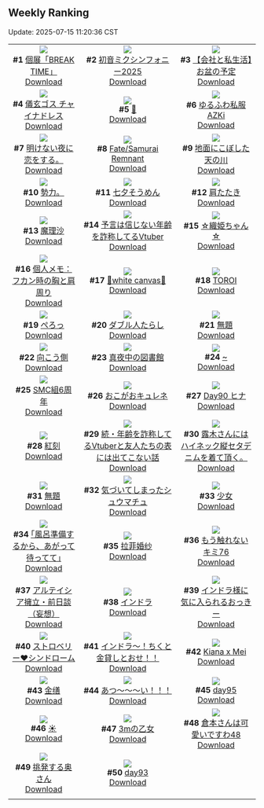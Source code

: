 ## Weekly Ranking
Update: 2025-07-15 11:20:36 CST

|      |      |      |
| :----: | :----: | :----: |
| ![](https://i.pixiv.re/c/240x480/img-master/img/2025/07/08/00/00/06/132437464_p0_master1200.jpg)<br>**#1** [個展「BREAK TIME」](https://www.pixiv.net/artworks/132437464)<br>[Download](https://i.pixiv.re/img-original/img/2025/07/08/00/00/06/132437464_p0.png) | ![](https://i.pixiv.re/c/240x480/img-master/img/2025/07/09/01/00/16/132477259_p0_master1200.jpg)<br>**#2** [初音ミクシンフォニー2025](https://www.pixiv.net/artworks/132477259)<br>[Download](https://i.pixiv.re/img-original/img/2025/07/09/01/00/16/132477259_p0.png) | ![](https://i.pixiv.re/c/240x480/img-master/img/2025/07/08/12/00/14/132451803_p0_master1200.jpg)<br>**#3** [【会社と私生活】お盆の予定](https://www.pixiv.net/artworks/132451803)<br>[Download](https://i.pixiv.re/img-original/img/2025/07/08/12/00/14/132451803_p0.jpg) |
| ![](https://i.pixiv.re/c/240x480/img-master/img/2025/07/08/00/00/07/132437481_p0_master1200.jpg)<br>**#4** [儀玄ゴス チャイナドレス](https://www.pixiv.net/artworks/132437481)<br>[Download](https://i.pixiv.re/img-original/img/2025/07/08/00/00/07/132437481_p0.png) | ![](https://i.pixiv.re/c/240x480/img-master/img/2025/07/08/00/00/11/132437512_p0_master1200.jpg)<br>**#5** [🎋](https://www.pixiv.net/artworks/132437512)<br>[Download](https://i.pixiv.re/img-original/img/2025/07/08/00/00/11/132437512_p0.jpg) | ![](https://i.pixiv.re/c/240x480/img-master/img/2025/07/07/00/00/27/132397538_p0_master1200.jpg)<br>**#6** [ゆるふわ私服AZKi](https://www.pixiv.net/artworks/132397538)<br>[Download](https://i.pixiv.re/img-original/img/2025/07/07/00/00/27/132397538_p0.jpg) |
| ![](https://i.pixiv.re/c/240x480/img-master/img/2025/07/08/18/53/59/132461421_p0_master1200.jpg)<br>**#7** [明けない夜に恋をする。](https://www.pixiv.net/artworks/132461421)<br>[Download](https://i.pixiv.re/img-original/img/2025/07/08/18/53/59/132461421_p0.jpg) | ![](https://i.pixiv.re/c/240x480/img-master/img/2025/07/08/00/00/10/132437501_p0_master1200.jpg)<br>**#8** [Fate/Samurai Remnant](https://www.pixiv.net/artworks/132437501)<br>[Download](https://i.pixiv.re/img-original/img/2025/07/08/00/00/10/132437501_p0.jpg) | ![](https://i.pixiv.re/c/240x480/img-master/img/2025/07/07/11/38/22/132397946_p0_master1200.jpg)<br>**#9** [地面にこぼした天の川](https://www.pixiv.net/artworks/132397946)<br>[Download](https://i.pixiv.re/img-original/img/2025/07/07/11/38/22/132397946_p0.png) |
| ![](https://i.pixiv.re/c/240x480/img-master/img/2025/07/08/19/06/32/132461842_p0_master1200.jpg)<br>**#10** [勢力。](https://www.pixiv.net/artworks/132461842)<br>[Download](https://i.pixiv.re/img-original/img/2025/07/08/19/06/32/132461842_p0.jpg) | ![](https://i.pixiv.re/c/240x480/img-master/img/2025/07/07/20/30/04/132426933_p0_master1200.jpg)<br>**#11** [七夕そうめん](https://www.pixiv.net/artworks/132426933)<br>[Download](https://i.pixiv.re/img-original/img/2025/07/07/20/30/04/132426933_p0.png) | ![](https://i.pixiv.re/c/240x480/img-master/img/2025/07/08/20/06/44/132464275_p0_master1200.jpg)<br>**#12** [肩たたき](https://www.pixiv.net/artworks/132464275)<br>[Download](https://i.pixiv.re/img-original/img/2025/07/08/20/06/44/132464275_p0.jpg) |
| ![](https://i.pixiv.re/c/240x480/img-master/img/2025/07/07/02/21/59/132403274_p0_master1200.jpg)<br>**#13** [魔理沙](https://www.pixiv.net/artworks/132403274)<br>[Download](https://i.pixiv.re/img-original/img/2025/07/07/02/21/59/132403274_p0.jpg) | ![](https://i.pixiv.re/c/240x480/img-master/img/2025/07/08/21/10/10/132466893_p0_master1200.jpg)<br>**#14** [予言は信じない年齢を詐称してるVtuber](https://www.pixiv.net/artworks/132466893)<br>[Download](https://i.pixiv.re/img-original/img/2025/07/08/21/10/10/132466893_p0.png) | ![](https://i.pixiv.re/c/240x480/img-master/img/2025/07/07/17/57/33/132420919_p0_master1200.jpg)<br>**#15** [☆織姫ちゃん☆](https://www.pixiv.net/artworks/132420919)<br>[Download](https://i.pixiv.re/img-original/img/2025/07/07/17/57/33/132420919_p0.jpg) |
| ![](https://i.pixiv.re/c/240x480/img-master/img/2025/07/08/06/00/07/132445758_p0_master1200.jpg)<br>**#16** [個人メモ：フカン時の胸と肩周り](https://www.pixiv.net/artworks/132445758)<br>[Download](https://i.pixiv.re/img-original/img/2025/07/08/06/00/07/132445758_p0.jpg) | ![](https://i.pixiv.re/c/240x480/img-master/img/2025/07/08/12/41/01/132452718_p0_master1200.jpg)<br>**#17** [🤍white canvas🤍](https://www.pixiv.net/artworks/132452718)<br>[Download](https://i.pixiv.re/img-original/img/2025/07/08/12/41/01/132452718_p0.jpg) | ![](https://i.pixiv.re/c/240x480/img-master/img/2025/07/08/12/22/53/132452367_p0_master1200.jpg)<br>**#18** [TOROI](https://www.pixiv.net/artworks/132452367)<br>[Download](https://i.pixiv.re/img-original/img/2025/07/08/12/22/53/132452367_p0.png) |
| ![](https://i.pixiv.re/c/240x480/img-master/img/2025/07/08/07/10/38/132446951_p0_master1200.jpg)<br>**#19** [ぺろっ](https://www.pixiv.net/artworks/132446951)<br>[Download](https://i.pixiv.re/img-original/img/2025/07/08/07/10/38/132446951_p0.jpg) | ![](https://i.pixiv.re/c/240x480/img-master/img/2025/07/07/16/00/02/132418034_p0_master1200.jpg)<br>**#20** [ダブル人たらし](https://www.pixiv.net/artworks/132418034)<br>[Download](https://i.pixiv.re/img-original/img/2025/07/07/16/00/02/132418034_p0.png) | ![](https://i.pixiv.re/c/240x480/img-master/img/2025/07/08/09/57/25/132449599_p0_master1200.jpg)<br>**#21** [無題](https://www.pixiv.net/artworks/132449599)<br>[Download](https://i.pixiv.re/img-original/img/2025/07/08/09/57/25/132449599_p0.png) |
| ![](https://i.pixiv.re/c/240x480/img-master/img/2025/07/08/21/42/13/132468220_p0_master1200.jpg)<br>**#22** [向こう側](https://www.pixiv.net/artworks/132468220)<br>[Download](https://i.pixiv.re/img-original/img/2025/07/08/21/42/13/132468220_p0.png) | ![](https://i.pixiv.re/c/240x480/img-master/img/2025/07/08/00/02/33/132437960_p0_master1200.jpg)<br>**#23** [真夜中の図書館](https://www.pixiv.net/artworks/132437960)<br>[Download](https://i.pixiv.re/img-original/img/2025/07/08/00/02/33/132437960_p0.png) | ![](https://i.pixiv.re/c/240x480/img-master/img/2025/07/08/00/37/49/132439582_p0_master1200.jpg)<br>**#24** [~](https://www.pixiv.net/artworks/132439582)<br>[Download](https://i.pixiv.re/img-original/img/2025/07/08/00/37/49/132439582_p0.jpg) |
| ![](https://i.pixiv.re/c/240x480/img-master/img/2025/07/08/21/46/21/132468374_p0_master1200.jpg)<br>**#25** [SMC組6周年](https://www.pixiv.net/artworks/132468374)<br>[Download](https://i.pixiv.re/img-original/img/2025/07/08/21/46/21/132468374_p0.jpg) | ![](https://i.pixiv.re/c/240x480/img-master/img/2025/07/08/00/02/00/132437902_p0_master1200.jpg)<br>**#26** [おこがおキュレネ](https://www.pixiv.net/artworks/132437902)<br>[Download](https://i.pixiv.re/img-original/img/2025/07/08/00/02/00/132437902_p0.png) | ![](https://i.pixiv.re/c/240x480/img-master/img/2025/07/08/00/00/07/132437473_p0_master1200.jpg)<br>**#27** [Day90 ヒナ](https://www.pixiv.net/artworks/132437473)<br>[Download](https://i.pixiv.re/img-original/img/2025/07/08/00/00/07/132437473_p0.jpg) |
| ![](https://i.pixiv.re/c/240x480/img-master/img/2025/07/07/00/00/16/132397449_p0_master1200.jpg)<br>**#28** [紅刻](https://www.pixiv.net/artworks/132397449)<br>[Download](https://i.pixiv.re/img-original/img/2025/07/07/00/00/16/132397449_p0.png) | ![](https://i.pixiv.re/c/240x480/img-master/img/2025/07/07/21/20/05/132429341_p0_master1200.jpg)<br>**#29** [続・年齢を詐称してるVtuberと友人たちの表には出てこない話](https://www.pixiv.net/artworks/132429341)<br>[Download](https://i.pixiv.re/img-original/img/2025/07/07/21/20/05/132429341_p0.png) | ![](https://i.pixiv.re/c/240x480/img-master/img/2025/07/08/02/11/08/132442331_p0_master1200.jpg)<br>**#30** [露木さんにはハイネック縦セタデニムを着て頂く。](https://www.pixiv.net/artworks/132442331)<br>[Download](https://i.pixiv.re/img-original/img/2025/07/08/02/11/08/132442331_p0.png) |
| ![](https://i.pixiv.re/c/240x480/img-master/img/2025/07/08/22/26/11/132470230_p0_master1200.jpg)<br>**#31** [無題](https://www.pixiv.net/artworks/132470230)<br>[Download](https://i.pixiv.re/img-original/img/2025/07/08/22/26/11/132470230_p0.jpg) | ![](https://i.pixiv.re/c/240x480/img-master/img/2025/07/08/23/17/50/132472660_p0_master1200.jpg)<br>**#32** [気づいてしまったシュウマチュ](https://www.pixiv.net/artworks/132472660)<br>[Download](https://i.pixiv.re/img-original/img/2025/07/08/23/17/50/132472660_p0.jpg) | ![](https://i.pixiv.re/c/240x480/img-master/img/2025/07/07/17/57/32/132420917_p0_master1200.jpg)<br>**#33** [少女](https://www.pixiv.net/artworks/132420917)<br>[Download](https://i.pixiv.re/img-original/img/2025/07/07/17/57/32/132420917_p0.png) |
| ![](https://i.pixiv.re/c/240x480/img-master/img/2025/07/07/17/14/52/132419805_p0_master1200.jpg)<br>**#34** [｢風呂準備するから、あがって待ってて｣](https://www.pixiv.net/artworks/132419805)<br>[Download](https://i.pixiv.re/img-original/img/2025/07/07/17/14/52/132419805_p0.jpg) | ![](https://i.pixiv.re/c/240x480/img-master/img/2025/07/08/00/03/20/132438036_p0_master1200.jpg)<br>**#35** [拉菲婚纱](https://www.pixiv.net/artworks/132438036)<br>[Download](https://i.pixiv.re/img-original/img/2025/07/08/00/03/20/132438036_p0.png) | ![](https://i.pixiv.re/c/240x480/img-master/img/2025/07/08/18/09/06/132460131_p0_master1200.jpg)<br>**#36** [もう触れないキミ76](https://www.pixiv.net/artworks/132460131)<br>[Download](https://i.pixiv.re/img-original/img/2025/07/08/18/09/06/132460131_p0.jpg) |
| ![](https://i.pixiv.re/c/240x480/img-master/img/2025/07/08/18/36/54/132460982_p0_master1200.jpg)<br>**#37** [アルテイシア擁立・前日談（妄想）](https://www.pixiv.net/artworks/132460982)<br>[Download](https://i.pixiv.re/img-original/img/2025/07/08/18/36/54/132460982_p0.png) | ![](https://i.pixiv.re/c/240x480/img-master/img/2025/07/08/23/27/45/132473084_p0_master1200.jpg)<br>**#38** [インドラ](https://www.pixiv.net/artworks/132473084)<br>[Download](https://i.pixiv.re/img-original/img/2025/07/08/23/27/45/132473084_p0.jpg) | ![](https://i.pixiv.re/c/240x480/img-master/img/2025/07/08/21/31/40/132467842_p0_master1200.jpg)<br>**#39** [インドラ様に気に入られるおっきー](https://www.pixiv.net/artworks/132467842)<br>[Download](https://i.pixiv.re/img-original/img/2025/07/08/21/31/40/132467842_p0.jpg) |
| ![](https://i.pixiv.re/c/240x480/img-master/img/2025/07/08/00/15/31/132438635_p0_master1200.jpg)<br>**#40** [ストロベリー❤シンドローム](https://www.pixiv.net/artworks/132438635)<br>[Download](https://i.pixiv.re/img-original/img/2025/07/08/00/15/31/132438635_p0.png) | ![](https://i.pixiv.re/c/240x480/img-master/img/2025/07/08/21/01/17/132466508_p0_master1200.jpg)<br>**#41** [インドラ～！ちくと金貸しとおせ！！](https://www.pixiv.net/artworks/132466508)<br>[Download](https://i.pixiv.re/img-original/img/2025/07/08/21/01/17/132466508_p0.jpg) | ![](https://i.pixiv.re/c/240x480/img-master/img/2025/07/08/01/09/32/132440728_p0_master1200.jpg)<br>**#42** [Kiana x Mei](https://www.pixiv.net/artworks/132440728)<br>[Download](https://i.pixiv.re/img-original/img/2025/07/08/01/09/32/132440728_p0.png) |
| ![](https://i.pixiv.re/c/240x480/img-master/img/2025/07/08/00/29/01/132439160_p0_master1200.jpg)<br>**#43** [金缮](https://www.pixiv.net/artworks/132439160)<br>[Download](https://i.pixiv.re/img-original/img/2025/07/08/00/29/01/132439160_p0.jpg) | ![](https://i.pixiv.re/c/240x480/img-master/img/2025/07/08/00/00/12/132437515_p0_master1200.jpg)<br>**#44** [あつ〜〜〜い！！！](https://www.pixiv.net/artworks/132437515)<br>[Download](https://i.pixiv.re/img-original/img/2025/07/08/00/00/12/132437515_p0.png) | ![](https://i.pixiv.re/c/240x480/img-master/img/2025/07/07/03/26/06/132404465_p0_master1200.jpg)<br>**#45** [day95](https://www.pixiv.net/artworks/132404465)<br>[Download](https://i.pixiv.re/img-original/img/2025/07/07/03/26/06/132404465_p0.jpg) |
| ![](https://i.pixiv.re/c/240x480/img-master/img/2025/07/08/13/12/08/132453412_p0_master1200.jpg)<br>**#46** [☀️](https://www.pixiv.net/artworks/132453412)<br>[Download](https://i.pixiv.re/img-original/img/2025/07/08/13/12/08/132453412_p0.jpg) | ![](https://i.pixiv.re/c/240x480/img-master/img/2025/07/08/13/52/08/132454175_p0_master1200.jpg)<br>**#47** [3mの乙女](https://www.pixiv.net/artworks/132454175)<br>[Download](https://i.pixiv.re/img-original/img/2025/07/08/13/52/08/132454175_p0.png) | ![](https://i.pixiv.re/c/240x480/img-master/img/2025/07/08/09/44/44/132449429_p0_master1200.jpg)<br>**#48** [倉本さんは可愛いですわ48](https://www.pixiv.net/artworks/132449429)<br>[Download](https://i.pixiv.re/img-original/img/2025/07/08/09/44/44/132449429_p0.jpg) |
| ![](https://i.pixiv.re/c/240x480/img-master/img/2025/07/08/16/16/36/132457033_p0_master1200.jpg)<br>**#49** [挑発する奥さん](https://www.pixiv.net/artworks/132457033)<br>[Download](https://i.pixiv.re/img-original/img/2025/07/08/16/16/36/132457033_p0.jpg) | ![](https://i.pixiv.re/c/240x480/img-master/img/2025/07/07/03/23/32/132404422_p0_master1200.jpg)<br>**#50** [day93](https://www.pixiv.net/artworks/132404422)<br>[Download](https://i.pixiv.re/img-original/img/2025/07/07/03/23/32/132404422_p0.jpg) |
|      |
